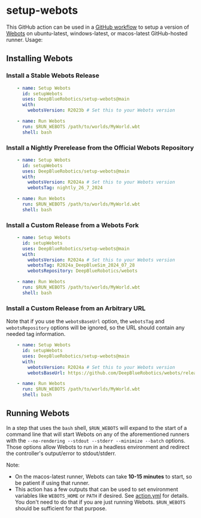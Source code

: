# setup-webots

This GitHub action can be used in a [GitHub workflow](https://docs.github.com/en/free-pro-team@latest/actions) to setup a version of [Webots](https://cyberbotics.com/) on ubuntu-latest, windows-latest, or macos-latest GitHub-hosted runner. Usage:

## Installing Webots

### Install a Stable Webots Release
``` YAML
    - name: Setup Webots
      id: setupWebots
      uses: DeepBlueRobotics/setup-webots@main
      with:
        webotsVersion: R2023b # Set this to your Webots version

    - name: Run Webots
      run: $RUN_WEBOTS /path/to/worlds/MyWorld.wbt
      shell: bash
```

### Install a Nightly Prerelease from the Official Webots Repository
``` YAML
    - name: Setup Webots
      id: setupWebots
      uses: DeepBlueRobotics/setup-webots@main
      with:
        webotsVersion: R2024a # Set this to your Webots version
        webotsTag: nightly_26_7_2024

    - name: Run Webots
      run: $RUN_WEBOTS /path/to/worlds/MyWorld.wbt
      shell: bash
```

### Install a Custom Release from a Webots Fork
``` YAML
    - name: Setup Webots
      id: setupWebots
      uses: DeepBlueRobotics/setup-webots@main
      with:
        webotsVersion: R2024a # Set this to your Webots version
        webotsTag: R2024a_DeepBlueSim_2024_07_28
        webotsRepository: DeepBlueRobotics/webots

    - name: Run Webots
      run: $RUN_WEBOTS /path/to/worlds/MyWorld.wbt
      shell: bash
```

### Install a Custom Release from an Arbitrary URL
Note that if you use the `webotsBaseUrl` option, the `webotsTag` and `webotsRepository` options
will be ignored, so the URL should contain any needed tag information.

``` YAML
    - name: Setup Webots
      id: setupWebots
      uses: DeepBlueRobotics/setup-webots@main
      with:
        webotsVersion: R2024a # Set this to your Webots version
        webotsBaseUrl: https://github.com/DeepBlueRobotics/webots/releases/download/R2024a_DeepBlueSim_2024_07_28

    - name: Run Webots
      run: $RUN_WEBOTS /path/to/worlds/MyWorld.wbt
      shell: bash
```

## Running Webots
In a step that uses the `bash` shell, `$RUN_WEBOTS` will expand to the start of a command line that will start Webots on any of the aforementioned runners with the `--no-rendering --stdout --stderr --minimize --batch` options. Those options allow Webots to run in a headless environment and redirect the controller's output/error to stdout/stderr.

Note:
 - On the macos-latest runner, Webots can take **10-15 minutes** to start, so be patient if using that runner.
 - This action has a few outputs that can be used to set environment variables like `WEBOTS_HOME` or `PATH` if desired. See [action.yml](action.yml) for details. You don't need to do that if you are just running Webots. `$RUN_WEBOTS` should be sufficient for that purpose.
